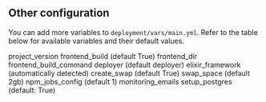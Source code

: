## Other configuration

You can add more variables to `deployment/vars/main.yml`. Refer to the table below for available variables and their default values.


project_version
frontend_build (default True)
frontend_dir
frontend_build_command
deployer (default deployer)
elixir_framework (automatically detected)
create_swap (default True)
swap_space (default 2gb)
npm_jobs_config (default 1)
monitoring_emails
setup_postgres (default: True)
